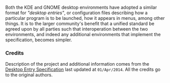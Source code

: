 Both the KDE and GNOME desktop environments have adopted a similar format for _"desktop entries"_, or configuration files describing how a particular program is to be launched, how it appears in menus, among other things. It is to the larger community's benefit that a unified standard be agreed upon by all parties such that interoperation between the two environments, and indeed any additional environments that implement the specification, becomes simpler.

### Credits

Description of the project and additional information comes from the [Desktop Entry Specification](http://standards.freedesktop.org/desktop-entry-spec/desktop-entry-spec-latest.html) last updated at `01/Apr/2014`. All the credits go to the original authors.
